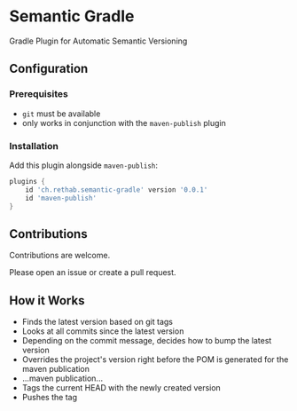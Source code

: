 # Semantic Gradle

Gradle Plugin for Automatic Semantic Versioning

## Configuration

### Prerequisites

- `git` must be available
- only works in conjunction with the `maven-publish` plugin

### Installation

Add this plugin alongside `maven-publish`:

```groovy
plugins {
    id 'ch.rethab.semantic-gradle' version '0.0.1'
    id 'maven-publish'
}
```

## Contributions

Contributions are welcome.

Please open an issue or create a pull request.

## How it Works

- Finds the latest version based on git tags
- Looks at all commits since the latest version
- Depending on the commit message, decides how to bump the latest version
- Overrides the project's version right before the POM is generated for the maven publication
- ...maven publication...
- Tags the current HEAD with the newly created version
- Pushes the tag
